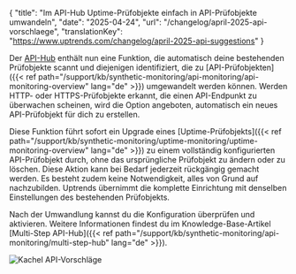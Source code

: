 {
  "title": "Im API-Hub Uptime-Prüfobjekte einfach in API-Prüfobjekte umwandeln",
  "date": "2025-04-24",
  "url": "/changelog/april-2025-api-vorschlaege",
  "translationKey": "https://www.uptrends.com/changelog/april-2025-api-suggestions"
}

Der [API-Hub](https://app.uptrends.com/Hubs/Api) enthält nun eine Funktion, die automatisch deine bestehenden Prüfobjekte scannt und diejenigen identifiziert, die zu [API-Prüfobjekten]({{< ref path="/support/kb/synthetic-monitoring/api-monitoring/api-monitoring-overview" lang="de" >}}) umgewandelt werden können. Werden HTTP- oder HTTPS-Prüfobjekte erkannt, die einen API-Endpunkt zu überwachen scheinen, wird die Option angeboten, automatisch ein neues API-Prüfobjekt für dich zu erstellen.

Diese Funktion führt sofort ein Upgrade eines [Uptime-Prüfobjekts]({{< ref path="/support/kb/synthetic-monitoring/uptime-monitoring/uptime-monitoring-overview" lang="de" >}}) zu einem vollständig konfigurierten API-Prüfobjekt durch, ohne das ursprüngliche Prüfobjekt zu ändern oder zu löschen. Diese Aktion kann bei Bedarf jederzeit rückgängig gemacht werden. Es besteht zudem keine Notwendigkeit, alles von Grund auf nachzubilden. Uptrends übernimmt die komplette Einrichtung mit denselben Einstellungen des bestehenden Prüfobjekts.

Nach der Umwandlung kannst du die Konfiguration überprüfen und aktivieren. Weitere Informationen findest du im Knowledge-Base-Artikel [Multi-Step API-Hub]({{< ref path="/support/kb/synthetic-monitoring/api-monitoring/multi-step-hub" lang="de" >}}).

![Kachel API-Vorschläge](/img/content/scr-api-suggestions.min.png)
